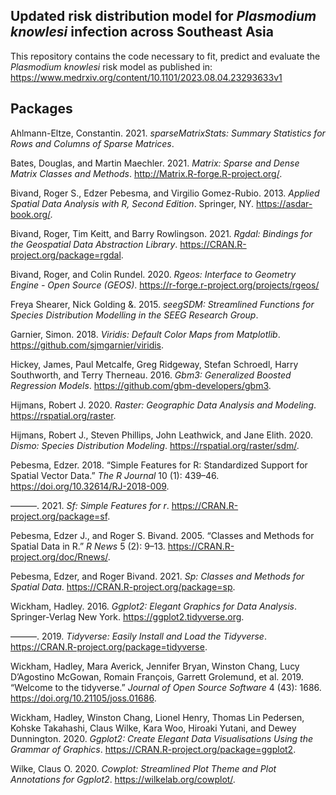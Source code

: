 
## Updated risk distribution model for *Plasmodium knowlesi* infection across Southeast Asia

This repository contains the code necessary to fit, predict and evaluate the *Plasmodium knowlesi* risk model as published in: https://www.medrxiv.org/content/10.1101/2023.08.04.23293633v1


## Packages

Ahlmann-Eltze, Constantin. 2021. *sparseMatrixStats: Summary Statistics
for Rows and Columns of Sparse Matrices*.

Bates, Douglas, and Martin Maechler. 2021. *Matrix: Sparse and Dense
Matrix Classes and Methods*. <http://Matrix.R-forge.R-project.org/>.

Bivand, Roger S., Edzer Pebesma, and Virgilio Gomez-Rubio. 2013.
*Applied Spatial Data Analysis with R, Second Edition*. Springer, NY.
<https://asdar-book.org/>.

Bivand, Roger, Tim Keitt, and Barry Rowlingson. 2021. *Rgdal: Bindings
for the Geospatial Data Abstraction Library*.
<https://CRAN.R-project.org/package=rgdal>.

Bivand, Roger, and Colin Rundel. 2020. *Rgeos: Interface to Geometry
Engine - Open Source (GEOS)*.
https://r-forge.r-project.org/projects/rgeos/

Freya Shearer, Nick Golding &. 2015. *seegSDM: Streamlined Functions for
Species Distribution Modelling in the SEEG Research Group*.

Garnier, Simon. 2018. *Viridis: Default Color Maps from Matplotlib*.
<https://github.com/sjmgarnier/viridis>.

Hickey, James, Paul Metcalfe, Greg Ridgeway, Stefan Schroedl, Harry
Southworth, and Terry Therneau. 2016. *Gbm3: Generalized Boosted
Regression Models*. <https://github.com/gbm-developers/gbm3>.

Hijmans, Robert J. 2020. *Raster: Geographic Data Analysis and
Modeling*. <https://rspatial.org/raster>.

Hijmans, Robert J., Steven Phillips, John Leathwick, and Jane Elith.
2020. *Dismo: Species Distribution Modeling*.
<https://rspatial.org/raster/sdm/>.

Pebesma, Edzer. 2018. “<span class="nocase">Simple Features for R:
Standardized Support for Spatial Vector Data</span>.” *The R Journal* 10
(1): 439–46. <https://doi.org/10.32614/RJ-2018-009>.

———. 2021. *Sf: Simple Features for r*.
<https://CRAN.R-project.org/package=sf>.

Pebesma, Edzer J., and Roger S. Bivand. 2005. “Classes and Methods for
Spatial Data in R.” *R News* 5 (2): 9–13.
<https://CRAN.R-project.org/doc/Rnews/>.

Pebesma, Edzer, and Roger Bivand. 2021. *Sp: Classes and Methods for
Spatial Data*. <https://CRAN.R-project.org/package=sp>.

Wickham, Hadley. 2016. *Ggplot2: Elegant Graphics for Data Analysis*.
Springer-Verlag New York. <https://ggplot2.tidyverse.org>.

———. 2019. *Tidyverse: Easily Install and Load the Tidyverse*.
<https://CRAN.R-project.org/package=tidyverse>.

Wickham, Hadley, Mara Averick, Jennifer Bryan, Winston Chang, Lucy
D’Agostino McGowan, Romain François, Garrett Grolemund, et al. 2019.
“Welcome to the <span class="nocase">tidyverse</span>.” *Journal of Open
Source Software* 4 (43): 1686. <https://doi.org/10.21105/joss.01686>.

Wickham, Hadley, Winston Chang, Lionel Henry, Thomas Lin Pedersen,
Kohske Takahashi, Claus Wilke, Kara Woo, Hiroaki Yutani, and Dewey
Dunnington. 2020. *Ggplot2: Create Elegant Data Visualisations Using the
Grammar of Graphics*. <https://CRAN.R-project.org/package=ggplot2>.

Wilke, Claus O. 2020. *Cowplot: Streamlined Plot Theme and Plot
Annotations for Ggplot2*. <https://wilkelab.org/cowplot/>.
